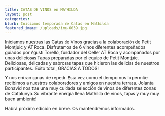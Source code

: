 ```yaml
---
title: CATAS DE VINOS en MATHILDA
layout: post
categories:
blurb: Iniciamos temporada de Catas en Mathilda
featured_image: /uploads/img-6039.jpg
---
```


Iniciamos nuestras las Catas de Vinos gracias a la colaboración de Petit Montjuic y AT Roca. Disfrutamos de 6 vinos diferentes acompañados guiados por Agustí Torelló, fundador del Celler AT Roca y acompañados por unas deliciosas Tapas preparadas por el equipo de Petit Montjuic. Deliciosas, delicadas y sabrosas tapas que hicieron las delicias de nuestros participantes.  Exito total, GRACIAS A TODOS\!

Y nos entran ganas de repetir\! Esta vez como el tiempo nos lo permite recibimos a nuestros colaboradores y amigos en nuestra terraza. Jolanta Bonavid nos trae una muy cuidada selección de vinos de diferentes zonas de Catalunya. Su vibrante energía llena Mathilda de vinos, tapas y muy muy buen ambiente\! 

Habrá próxima edición en breve. Os mantendremos informados.